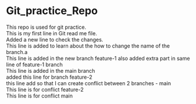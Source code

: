# Git_practice_Repo
This repo is used for git practice.
<br>
This is my first line in Git read me file.
<br>
Added a new line to check the changes.
<br>
This line is added to learn about the how to change the name of the branch.a
<br>
This line is added in the new branch feature-1 also added extra part in same line of feature-1 branch
<br>
This line is added in the main branch
<br>
added this line for branch feature-2
<br>
this line add so that I can create conflict between 2 branches - main
<br>
This line is for conflict feature-2
<br>
This line is for conflict main
